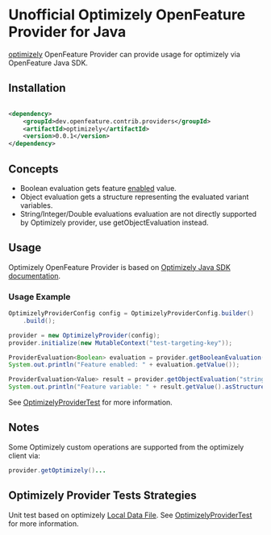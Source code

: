 # Unofficial Optimizely OpenFeature Provider for Java

[optimizely](https://www.optimizely.com/optimization-glossary/feature-flags/) OpenFeature Provider can provide usage for optimizely via OpenFeature Java SDK.

## Installation

<!-- x-release-please-start-version -->

```xml

<dependency>
    <groupId>dev.openfeature.contrib.providers</groupId>
    <artifactId>optimizely</artifactId>
    <version>0.0.1</version>
</dependency>
```

<!-- x-release-please-end-version -->

## Concepts

* Boolean evaluation gets feature  [enabled](https://docs.developers.optimizely.com/feature-experimentation/docs/create-feature-flags) value.
* Object evaluation gets a structure representing the evaluated variant variables.
* String/Integer/Double evaluations evaluation are not directly supported by Optimizely provider, use getObjectEvaluation instead.

## Usage
Optimizely OpenFeature Provider is based on [Optimizely Java SDK documentation](https://docs.developers.optimizely.com/feature-experimentation/docs/java-sdk).

### Usage Example

```java
OptimizelyProviderConfig config = OptimizelyProviderConfig.builder()
    .build();

provider = new OptimizelyProvider(config);
provider.initialize(new MutableContext("test-targeting-key"));

ProviderEvaluation<Boolean> evaluation = provider.getBooleanEvaluation("string-feature", false, ctx);
System.out.println("Feature enabled: " + evaluation.getValue());

ProviderEvaluation<Value> result = provider.getObjectEvaluation("string-feature", new Value(), ctx);
System.out.println("Feature variable: " + result.getValue().asStructure().getValue("string_variable_1").asString());
```

See [OptimizelyProviderTest](./src/test/java/dev/openfeature/contrib/providers/optimizely/OptimizelyProviderTest.java)
for more information.

## Notes
Some Optimizely custom operations are supported from the optimizely client via:

```java
provider.getOptimizely()...
```

## Optimizely Provider Tests Strategies

Unit test based on optimizely [Local Data File](https://docs.developers.optimizely.com/feature-experimentation/docs/initialize-sdk-java).
See [OptimizelyProviderTest](./src/test/java/dev/openfeature/contrib/providers/optimizely/OptimizelyProviderTest.java)
for more information.
